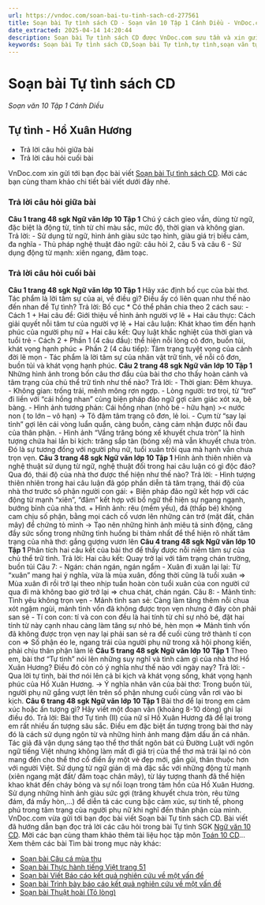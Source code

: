 ```yaml
---
url: https://vndoc.com/soan-bai-tu-tinh-sach-cd-277561
title: Soạn bài Tự tình sách CD - Soạn văn 10 Tập 1 Cánh Diều - VnDoc.com
date_extracted: 2025-04-14 14:20:44
description: Soạn bài Tự tình sách CD được VnDoc.com sưu tầm và xin gửi tới bạn đọc cùng tham khảo.
keywords: Soạn bài Tự tình sách CD,Soạn bài Tự tình,tự tình,soạn văn tự tình,soạn tự tình,soạn văn 10,Ngữ văn 10 CD
---
```


# Soạn bài Tự tình sách CD
 _Soạn văn 10 Tập 1 Cánh Diều_
## Tự tình - Hồ Xuân Hương
  * Trả lời câu hỏi giữa bài
  * Trả lời câu hỏi cuối bài

VnDoc.com xin gửi tới bạn đọc bài viết [Soạn bài Tự tình sách CD](<https://vndoc.com/soan-bai-tu-tinh-sach-cd-277561>). Mời các bạn cùng tham khảo chi tiết bài viết dưới đây nhé.
### Trả lời câu hỏi giữa bài
**Câu 1 trang 48 sgk Ngữ văn lớp 10 Tập 1**
Chú ý cách gieo vần, dùng từ ngữ, đặc biệt là động từ, tính từ chỉ màu sắc, mức độ, thời gian và không gian.
Trả lời:
\- Sử dụng từ ngữ, hình ảnh giàu sức tạo hình, giàu giá trị biểu cảm, đa nghĩa
\- Thủ pháp nghệ thuật đảo ngữ: câu hỏi 2, câu 5 và câu 6
\- Sử dụng động từ mạnh: xiên ngang, đâm toạc.
### Trả lời câu hỏi cuối bài
**Câu 1 trang 48 sgk Ngữ văn lớp 10 Tập 1**
Hãy xác định bố cục của bài thơ. Tác phẩm là lời tâm sự của ai, về điều gì? Điều ấy có liên quan như thế nào đến nhan đề Tự tình?
Trả lời:
Bố cục
\* Có thể phân chia theo 2 cách sau:
\- Cách 1
\+ Hai câu đề: Giới thiệu về hình ảnh người vợ lẽ
\+ Hai câu thực: Cách giải quyết nỗi tâm tư của người vợ lẽ
\+ Hai câu luận: Khát khao tìm đến hạnh phúc của người phụ nữ
\+ Hai câu kết: Quy luật khắc nghiệt của thời gian và tuổi trẻ
\- Cách 2
\+ Phần 1 \(4 câu đầu\): thể hiện nỗi lòng cô đơn, buồn tủi, khát vọng hạnh phúc
\+ Phần 2 \(4 câu tiếp\): Tâm trạng tuyệt vọng của cảnh đời lẽ mọn
\- Tác phẩm là lời tâm sự của nhân vật trữ tình, về nỗi cô đơn, buồn tủi và khát vọng hạnh phúc.
**Câu 2 trang 48 sgk Ngữ văn lớp 10 Tập 1**
Những hình ảnh trong bốn câu thơ đầu của bài thơ cho thấy hoàn cảnh và tâm trạng của chủ thể trữ tình như thế nào?
Trả lời:
\- Thời gian: Đêm khuya.
\- Không gian: trống trải, mênh mông rợn ngợp.
\- Lòng người: trơ trọi, từ “trơ” đi liền với “cái hồng nhan” cùng biện pháp đảo ngữ gợi cảm giác xót xa, bẽ bàng.
\- Hình ảnh tương phản: Cái hồng nhan \(nhỏ bé - hữu hạn\) >< nước non \( to lớn – vô hạn\)
→ Tô đậm tâm trạng cô đơn, lẻ loi.
\- Cụm từ “say lại tỉnh” gợi lên cái vòng luẩn quẩn, càng buồn, càng cảm nhận được nỗi đau của thân phận.
\- Hình ảnh “Vầng trăng bóng xế khuyết chưa tròn” là hình tượng chứa hai lần bi kịch: trăng sắp tàn \(bóng xế\) mà vẫn khuyết chưa tròn. Đó là sự tương đồng với người phụ nữ, tuổi xuân trôi qua mà hạnh vẫn chưa trọn vẹn.
**Câu 3 trang 48 sgk Ngữ văn lớp 10 Tập 1**
Hình ảnh thiên nhiên và nghệ thuật sử dụng từ ngữ, nghệ thuật đối trong hai câu luận có gì độc đáo? Qua đó, thái độ của nhà thơ được thể hiện như thế nào?
Trả lời:
\- Hình tượng thiên nhiên trong hai câu luận đã góp phần diễn tả tâm trạng, thái độ của nhà thơ trước số phận người con gái:
\+ Biện pháp đảo ngữ kết hợp với các động từ mạnh “xiên”, “đâm” kết hợp với bổ ngữ thể hiện sự ngang ngạnh, bướng bỉnh của nhà thơ.
\+ Hình ảnh: rêu \(mềm yếu\), đá \(thấp bé\) không cam chịu số phận, bằng mọi cách cố vươn lên những cản trở \(mặt đất, chân mây\) để chứng tỏ mình
→ Tạo nên những hình ảnh miêu tả sinh động, căng đầy sức sống trong những tình huống bi thảm nhất để thể hiện rõ nhất tâm trạng của nhà thơ: gắng gượng vươn lên
**Câu 4 trang 48 sgk Ngữ văn lớp 10 Tập 1**
Phân tích hai câu kết của bài thơ để thấy được nỗi niềm tâm sự của chủ thể trữ tình.
Trả lời:
Hai câu kết: Quay trở lại với tâm trạng chán trường, buồn tủi
Câu 7:
\- Ngán: chán ngán, ngán ngẩm
\- Xuân đi xuân lại lại: Từ “xuân” mang hai ý nghĩa, vừa là mùa xuân, đồng thời cũng là tuổi xuân
⇒ Mùa xuân đi rồi trở lại theo nhịp tuần hoàn còn tuổi xuân của con người cứ qua đi mà không bao giờ trở lại ⇒ chua chát, chán ngán.
Câu 8:
\- Mảnh tình: Tình yêu không trọn vẹn
\- Mảnh tình san sẻ: Càng làm tăng thêm nỗi chua xót ngậm ngùi, mảnh tình vốn đã không được trọn vẹn nhưng ở đây còn phải san sẻ
\- Tí con con: tí và con con đều là hai tính từ chỉ sự nhỏ bé, đặt hai tính từ này cạnh nhau càng làm tăng sự nhỏ bé, hèn mọn
⇒ Mảnh tình vốn đã không được trọn vẹn nay lại phải san sẻ ra để cuối cùng trở thành tí con con
⇒ Số phận éo le, ngang trái của người phụ nữ trong xã hội phong kiến, phải chịu thân phận làm lẽ
**Câu 5 trang 48 sgk Ngữ văn lớp 10 Tập 1**
Theo em, bài thơ “Tự tình” nói lên những suy nghĩ và tình cảm gì của nhà thơ Hồ Xuân Hương? Điều đó còn có ý nghĩa như thế nào với ngày nay?
Trả lời:
\- Qua lời tự tình, bài thơ nói lên cả bi kịch và khát vọng sống, khát vọng hạnh phúc của Hồ Xuân Hương.
→ Ý nghĩa nhân văn của bài thơ: Trong buồn tủi, người phụ nữ gắng vượt lên trên số phận nhưng cuối cùng vẫn rơi vào bi kịch.
**Câu 6 trang 48 sgk Ngữ văn lớp 10 Tập 1**
Bài thơ để lại trong em cảm xúc hoặc ấn tượng gì? Hãy viết một đoạn văn \(khoảng 8-10 dòng\) ghi lại điều đó.
Trả lời:
Bài thơ Tự tình \(II\) của nữ sĩ Hồ Xuân Hương đã để lại trong em rất nhiều ấn tượng sâu sắc. Điều em đặc biệt ấn tượng trong bài thơ này đó là cách sử dụng ngôn từ và những hình ảnh mang đậm dấu ấn cá nhân. Tác giả đã vận dụng sáng tạo thể thơ thất ngôn bát cú Đường Luật với ngôn ngữ tiếng Việt nhưng không làm mất đi giá trị của thể thơ mà trái lại nó còn mang đến cho thể thơ cổ điển ấy một vẻ đẹp mới, gần gũi, thân thuộc hơn với người Việt. Sử dụng từ ngữ giản dị mà đặc sắc với những động từ mạnh \(xiên ngang mặt đất/ đâm toạc chân mây\), từ láy tượng thanh đã thể hiện khao khát đến cháy bỏng và sự nổi loạn trong tâm hồn của Hồ Xuân Hương. Sử dụng những hình ảnh giàu sức gợi \(trăng khuyết chưa tròn, rêu từng đám, đá mấy hòn,…\) để diễn tả các cung bậc cảm xúc, sự tinh tế, phong phú trong tâm trạng của người phụ nữ khi nghĩ đến thân phận của mình.
VnDoc.com vừa gửi tới bạn đọc bài viết Soạn bài Tự tình  sách CD. Bài viết đã hướng dẫn bạn đọc trả lời các câu hỏi trong bài Tự tình SGK [Ngữ văn 10 CD](<https://vndoc.com/ngu-van-10-canh-dieu-tap1>). Mời các bạn cùng tham khảo thêm tài liệu học tập môn [Toán 10 CD](<https://vndoc.com/toan-10-canh-dieu-tap1>)...
Xem thêm các bài Tìm bài trong mục này khác:
  * [Soạn bài Câu cá mùa thu](</soan-bai-cau-ca-mua-thu-sach-cd-277568>)
  * [Soạn bài Thực hành tiếng Việt trang 51](</soan-bai-thuc-hanh-tieng-viet-trang-51-sach-cd-277569>)
  * [Soạn bài Viết Báo cáo kết quả nghiên cứu về một vấn đề](</soan-bai-viet-bao-cao-ket-qua-nghien-cuu-ve-mot-van-de-sach-cd-277570>)
  * [Soạn bài Trình bày báo cáo kết quả nghiên cứu về một vấn đề](</soan-bai-trinh-bay-bao-cao-ket-qua-nghien-cuu-ve-mot-van-de-sach-cd-277572>)
  * [Soạn bài Thuật hoài \(Tỏ lòng\)](</soan-bai-thuat-hoai-to-long-sach-cd-277574>)

